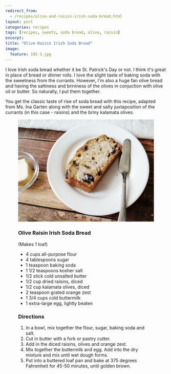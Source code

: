 ```yaml
---
redirect_from: 
  - /recipes/olive-and-raisin-irish-soda-bread.html
layout: post
categories: recipes
tags: [recipes, sweets, soda bread, olive, raisin]
excerpt: 
title: "Olive Raisin Irish Soda Bread"
image:
  feature: 192-1.jpg
---
```


I love Irish soda bread whether it be St. Patrick's Day or not.  I think it's great in place of bread or dinner rolls. I love the slight taste of baking soda with the sweetness from the currants. However, I'm also a huge fan olive bread and having the saltiness and brininess of the olives in conjuction with olive oil or butter.  So naturally, I put them together.

You get the classic taste of rise of soda bread with this recipe, adapted from Ms. Ina Garten along with the sweet and salty juxtaposition of the currants (in this case - raisins) and the briny kalamata olives.

<figure>
    <img src="/images/192-2.jpg">
</figure>

<figure class="ingredients" markdown="1">

### Olive Raisin Irish Soda Bread
(Makes 1 loaf)

- 4 cups all-purpose flour
- 4 tablespoons sugar
- 1 teaspoon baking soda
- 1 1/2 teaspoons kosher salt
- 1/2 stick cold unsalted butter
- 1/2 cup dried raisins, diced
- 1/2 cup kalamata olives, diced
- 2 teaspoon grated orange zest
- 1 3/4 cups cold buttermilk
- 1 extra-large egg, lightly beaten


</figure>
<figure class="directions" markdown="1">

### Directions

1. In a bowl, mix together the flour, sugar, baking soda and salt. 
2. Cut in butter with a fork or pastry cutter.
3. Add in the diced raisins, olives and orange zest.
4. Mix together the buttermilk and egg.  Add into the dry mixture and mix until wet dough forms.
5. Put into a buttered loaf pan and bake at 375 degrees Fahrenheit for 45-50 minutes, until golden brown.

</figure>
